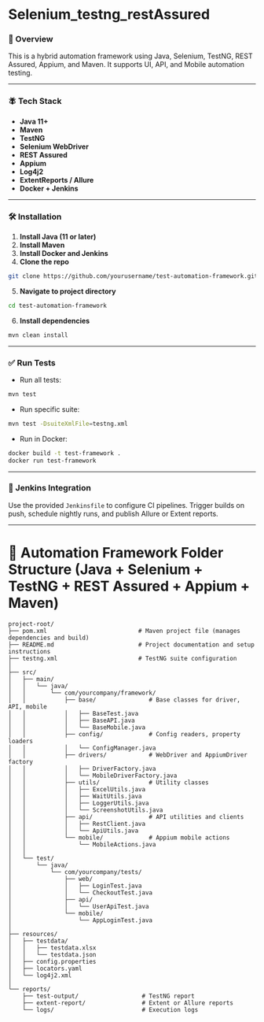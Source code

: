 # Selenium_testng_restAssured
### 🚀 Overview
This is a hybrid automation framework using Java, Selenium, TestNG, REST Assured, Appium, and Maven. It supports UI, API, and Mobile automation testing.

---

### 🪰 Tech Stack
- **Java 11+**
- **Maven**
- **TestNG**
- **Selenium WebDriver**
- **REST Assured**
- **Appium**
- **Log4j2**
- **ExtentReports / Allure**
- **Docker + Jenkins**

---

### 🛠️ Installation
1. **Install Java (11 or later)**
2. **Install Maven**
3. **Install Docker and Jenkins**
4. **Clone the repo**
```bash
git clone https://github.com/yourusername/test-automation-framework.git
```
5. **Navigate to project directory**
```bash
cd test-automation-framework
```
6. **Install dependencies**
```bash
mvn clean install
```

---

### ✅ Run Tests
- Run all tests:
```bash
mvn test
```
- Run specific suite:
```bash
mvn test -DsuiteXmlFile=testng.xml
```
- Run in Docker:
```bash
docker build -t test-framework .
docker run test-framework
```

---

### 📆 Jenkins Integration
Use the provided `Jenkinsfile` to configure CI pipelines. Trigger builds on push, schedule nightly runs, and publish Allure or Extent reports.

---




# 📁 Automation Framework Folder Structure (Java + Selenium + TestNG + REST Assured + Appium + Maven)

```
project-root/
├── pom.xml                          # Maven project file (manages dependencies and build)
├── README.md                        # Project documentation and setup instructions
├── testng.xml                       # TestNG suite configuration
│
├── src/
│   ├── main/
│   │   └── java/
│   │       └── com/yourcompany/framework/
│   │           ├── base/               # Base classes for driver, API, mobile
│   │           │   ├── BaseTest.java
│   │           │   ├── BaseAPI.java
│   │           │   └── BaseMobile.java
│   │           ├── config/             # Config readers, property loaders
│   │           │   └── ConfigManager.java
│   │           ├── drivers/            # WebDriver and AppiumDriver factory
│   │           │   ├── DriverFactory.java
│   │           │   └── MobileDriverFactory.java
│   │           ├── utils/              # Utility classes
│   │           │   ├── ExcelUtils.java
│   │           │   ├── WaitUtils.java
│   │           │   ├── LoggerUtils.java
│   │           │   └── ScreenshotUtils.java
│   │           ├── api/                # API utilities and clients
│   │           │   ├── RestClient.java
│   │           │   └── ApiUtils.java
│   │           └── mobile/             # Appium mobile actions
│   │               └── MobileActions.java
│   │
│   └── test/
│       └── java/
│           └── com/yourcompany/tests/
│               ├── web/
│               │   ├── LoginTest.java
│               │   └── CheckoutTest.java
│               ├── api/
│               │   └── UserApiTest.java
│               └── mobile/
│                   └── AppLoginTest.java
│
├── resources/
│   ├── testdata/
│   │   ├── testdata.xlsx
│   │   └── testdata.json
│   ├── config.properties
│   ├── locators.yaml
│   └── log4j2.xml
│
└── reports/
    ├── test-output/                  # TestNG report
    ├── extent-report/                # Extent or Allure reports
    └── logs/                         # Execution logs
```
